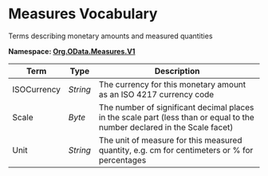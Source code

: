 # Measures Vocabulary

Terms describing monetary amounts and measured quantities

**Namespace: [Org.OData.Measures.V1](Org.OData.Measures.V1.xml)**

Term|Type|Description
----|----|-----------
ISOCurrency|*String*|The currency for this monetary amount as an ISO 4217 currency code
Scale|*Byte*|The number of significant decimal places in the scale part (less than or equal to the number declared in the Scale facet)
Unit|*String*|The unit of measure for this measured quantity, e.g. cm for centimeters or % for percentages

